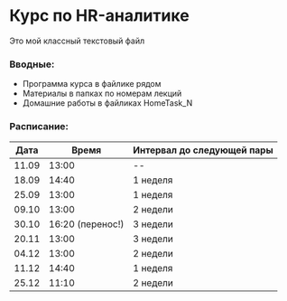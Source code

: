 # Курс по HR-аналитике

Это мой классный текстовый файл

### Вводные:
* Программа курса в файлике рядом
* Материалы в папках по номерам лекций
* Домашние работы в файликах HomeTask_N

### Расписание: 

| Дата        | Время       | Интервал до следующей пары |
| ----------- | ----------- | ------|
| 11.09      | 13:00        | -- |
| 18.09      | 14:40        | 1 неделя |
| 25.09      | 13:00        | 1 неделя |
| 09.10      | 13:00        | 2 недели |
| 30.10      | 16:20 (перенос!)    | 3 недели |
| 20.11      | 13:00        | 3 недели |
| 04.12      | 13:00        | 2 недели |
| 11.12      | 14:40        | 1 неделя |
| 25.12      | 11:10        | 2 недели |

